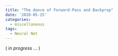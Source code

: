 ```yaml
---
title: "The dance of Forward-Pass and Backprop"
date: '2020-05-25'
categories:
  - miscellaneous
tags:
  - Neural Net
---
```


( *in progress* ... )


